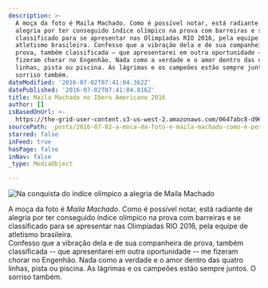 ```yaml
---
description: >-
  A moça da foto é Maila Machado. Como é possível notar, está radiante de
  alegria por ter conseguido índice olímpico na prova com barreiras e se
  classificado para se apresentar nas Olimpíadas RIO 2016, pela equipe de
  atletismo brasileira. Confesso que a vibração dela e de sua companheira de
  prova, também classificada – que apresentarei em outra oportunidade – me
  fizeram chorar no Engenhão. Nada como a verdade e o amor dentro das quatro
  linhas, pista ou piscina. As lágrimas e os campeões estão sempre juntos. O
  sorriso também.
dateModified: '2016-07-02T07:41:04.362Z'
datePublished: '2016-07-02T07:41:04.816Z'
title: Maila Machado no Ibero Americano 2016
author: []
isBasedOnUrl: >-
  https://the-grid-user-content.s3-us-west-2.amazonaws.com/0647abc8-d962-444c-b9d6-f882d719e800.jpg
sourcePath: _posts/2016-07-02-a-moca-da-foto-e-maila-machado-como-e-possivel-notar-esta.md
starred: false
inFeed: true
hasPage: false
inNav: false
_type: MediaObject

---
```

![Na conquista do índice olímpico a alegria de Maila Machado](https://imgflo.herokuapp.com/graph/vahj1ThiexotieMo/c6ac01f73cf8b4ddf8a98086830a3048/croprotate.jpg?cropheight=1173&cropwidth=1280&degrees=0&input=https%3A%2F%2Fthe-grid-user-content.s3-us-west-2.amazonaws.com%2F0647abc8-d962-444c-b9d6-f882d719e800.jpg&x=0&y=0)

A moça da foto é _Maila Machado_. Como é possível notar, está radiante de alegria por ter conseguido índice olímpico na prova com barreiras e se classificado para se apresentar nas Olimpíadas RIO 2016, pela equipe de atletismo brasileira.  
Confesso que a vibração dela e de sua companheira de prova, também classificada -- que apresentarei em outra oportunidade -- me fizeram chorar no Engenhão. Nada como a verdade e o amor dentro das quatro linhas, pista ou piscina. As lágrimas e os campeões estão sempre juntos. O sorriso também.